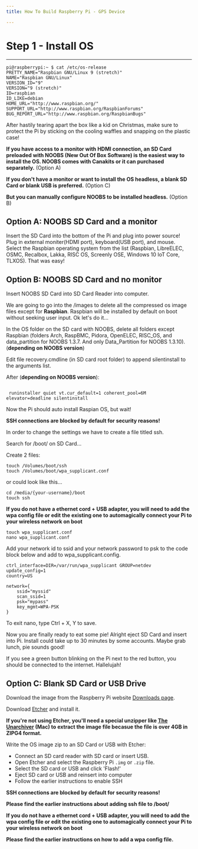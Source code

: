 ```yaml
---
title: How To Build Raspberry Pi - GPS Device

---
```


<h1 id="1" style="font-weight: bold">Step 1 - Install OS</h1>

***

```
pi@raspberrypi:~ $ cat /etc/os-release
PRETTY_NAME="Raspbian GNU/Linux 9 (stretch)"
NAME="Raspbian GNU/Linux"
VERSION_ID="9"
VERSION="9 (stretch)"
ID=raspbian
ID_LIKE=debian
HOME_URL="http://www.raspbian.org/"
SUPPORT_URL="http://www.raspbian.org/RaspbianForums"
BUG_REPORT_URL="http://www.raspbian.org/RaspbianBugs"
```

After hastily tearing apart the box like a kid on Christmas, make sure to protect the Pi by sticking on the cooling waffles and snapping on the plastic case!


**If you have access to a monitor with HDMI connection, an SD Card preloaded with NOOBS (New Out Of Box Software) is the easiest way to install the OS. NOOBS comes with Canakits or it can purchased separately.** (Option A)

**If you don't have a monitor or want to install the OS headless, a blank SD Card or blank USB is preferred.** (Option C)

**But you can manually configure NOOBS to be installed headless.** (Option B)


## Option A: NOOBS SD Card and a monitor

Insert the SD Card into the bottom of the Pi and plug into power source! Plug in external moniter(HDMI port), keyboard(USB port), and mouse.  Select the Raspbian operating system from the list (Raspbian, LibreELEC, OSMC, Recalbox, Lakka, RISC OS, Screenly OSE, Windows 10 IoT Core, TLXOS). That was easy!

## Option B: NOOBS SD Card and no monitor 

Insert NOOBS SD Card into SD Card Reader into computer.

We are going to go into the /images to delete all the compressed os image files except for **Raspbian**. Raspbian will be installed by default on boot without seeking user input. Ok let's do it...

 In the OS folder on the SD card with NOOBS, delete all folders except Raspbian (folders Arch, RaspBMC, Pidora,  OpenELEC, RISC_OS, and data_partition for NOOBS 1.3.7. And only Data_Partition for NOOBS 1.3.10). (**depending on NOOBS version**)


Edit file recovery.cmdline (in SD card root folder) to append silentinstall to the arguments list.

After (**depending on NOOBS version**):
```

 runinstaller quiet vt.cur_default=1 coherent_pool=6M elevator=deadline silentinstall
```

Now the Pi should auto install Raspian OS, but wait!

**SSH connections are blocked by default for security reasons!**

In order to change the settings we have to create a file titled ssh.

Search for /boot/ on SD Card...

Create 2 files:

```
touch /Volumes/boot/ssh
touch /Volumes/boot/wpa_supplicant.conf
```
or could look like this...

```
cd /media/{your-username}/boot
touch ssh
```

**If you do not have a ethernet cord + USB adapter, you will need to add the wpa config file or edit the existing one to automagically connect your Pi to your wireless network on boot**

```
touch wpa_supplicant.conf
nano wpa_supplicant.conf
```

Add your network id to ssid and your network password to psk to the code block below and add to wpa_supplicant.config.

```
ctrl_interface=DIR=/var/run/wpa_supplicant GROUP=netdev
update_config=1
country=US

network={
    ssid="myssid"
    scan_ssid=1
    psk="mypass"
    key_mgmt=WPA-PSK
}
```

To exit nano, type Ctrl + X, Y to save.

Now you are finally ready to eat some pie! Alright eject SD Card and insert into Pi. Install could take up to 30 minutes by some accounts. Maybe grab lunch, pie sounds good!

If you see a green button blinking on the Pi next to the red button, you should be connected to the internet. Hallelujah!

## Option C: Blank SD Card or USB Drive

Download the image from the Raspberry Pi website <a href="https://www.raspberrypi.org/downloads/" target="_blank">Downloads page</a>.

Download <a href="https://etcher.io/" target="_blank">Etcher</a> and install it.

**If you're not using Etcher, you'll need a special unzipper like <a href="http://unarchiver.c3.cx/unarchiver" target="_blank">The Unarchiver</a> (Mac) to extract the image file becasue the file is over 4GB in ZIPG4 format.**

Write the OS image zip to an SD Card or USB with Etcher:

-   Connect an SD card reader with SD card or insert USB.
-   Open Etcher and select the Raspberry Pi `.img` or `.zip` file.
-   Select the SD card or USB and click 'Flash!'
-   Eject SD card or USB and reinsert into computer
-   Follow the earlier instructions to enable SSH

**SSH connections are blocked by default for security reasons!**

**Please find the earlier instructions about adding ssh file to /boot/**

**If you do not have a ethernet cord + USB adapter, you will need to add the wpa config file or edit the existing one to automagically connect your Pi to your wireless network on boot**

**Please find the earlier instructions on how to add a wpa config file.**
